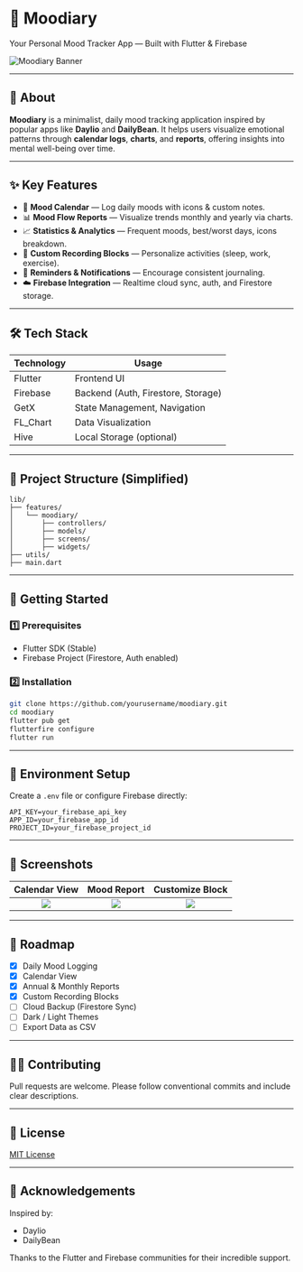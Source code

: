 
# 📝 Moodiary  
Your Personal Mood Tracker App — Built with Flutter & Firebase  

![Moodiary Banner](assets/banner.png) <!-- optional banner image -->  

---

## 📱 About  
**Moodiary** is a minimalist, daily mood tracking application inspired by popular apps like **Daylio** and **DailyBean**. It helps users visualize emotional patterns through **calendar logs**, **charts**, and **reports**, offering insights into mental well-being over time.  

---

## ✨ Key Features  
- 📅 **Mood Calendar** — Log daily moods with icons & custom notes.  
- 📊 **Mood Flow Reports** — Visualize trends monthly and yearly via charts.  
- 📈 **Statistics & Analytics** — Frequent moods, best/worst days, icons breakdown.  
- 🎨 **Custom Recording Blocks** — Personalize activities (sleep, work, exercise).  
- 🔔 **Reminders & Notifications** — Encourage consistent journaling.  
- ☁️ **Firebase Integration** — Realtime cloud sync, auth, and Firestore storage.  

---

## 🛠️ Tech Stack  
| Technology | Usage       |
|------------|-------------|
| Flutter    | Frontend UI |
| Firebase   | Backend (Auth, Firestore, Storage) |
| GetX       | State Management, Navigation |
| FL_Chart   | Data Visualization |
| Hive       | Local Storage (optional) |

---

## 📂 Project Structure (Simplified)
```
lib/
├── features/
│   └── moodiary/
│       ├── controllers/
│       ├── models/
│       ├── screens/
│       ├── widgets/
├── utils/
├── main.dart
```

---

## 🚀 Getting Started  

### 1️⃣ Prerequisites  
- Flutter SDK (Stable)  
- Firebase Project (Firestore, Auth enabled)  

### 2️⃣ Installation  
```bash
git clone https://github.com/yourusername/moodiary.git
cd moodiary
flutter pub get
flutterfire configure
flutter run
```

---

## 🔑 Environment Setup  
Create a `.env` file or configure Firebase directly:
```
API_KEY=your_firebase_api_key
APP_ID=your_firebase_app_id
PROJECT_ID=your_firebase_project_id
```

---

## 📸 Screenshots  
| Calendar View | Mood Report | Customize Block |
|:--:|:--:|:--:|
| ![](assets/calendar.png) | ![](assets/report.png) | ![](assets/customize.png) |

---

## 📌 Roadmap  
- [x] Daily Mood Logging  
- [x] Calendar View  
- [x] Annual & Monthly Reports  
- [x] Custom Recording Blocks  
- [ ] Cloud Backup (Firestore Sync)  
- [ ] Dark / Light Themes  
- [ ] Export Data as CSV  

---

## 🧑‍💻 Contributing  
Pull requests are welcome. Please follow conventional commits and include clear descriptions.  

---

## 📄 License  
[MIT License](LICENSE)  

---

## 🙌 Acknowledgements  
Inspired by:  
- Daylio  
- DailyBean  

Thanks to the Flutter and Firebase communities for their incredible support.  
